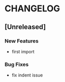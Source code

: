 # CHANGELOG


## [Unreleased]

### New Features
- first import


### Bug Fixes
- fix indent issue






